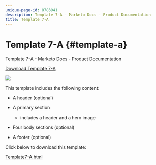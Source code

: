 ```yaml
---
unique-page-id: 8783941
description: Template 7-A - Marketo Docs - Product Documentation
title: Template 7-A
---
```


# Template 7-A {#template-a}

Template 7-A - Marketo Docs - Product Documentation

[Download Template 7-A](http://docs.marketo.com/download/attachments/8783941/template-7a.html?version=1&modificationdate=1437693282000&api=v2)

![](assets/image2015-7-29-14-3a22-3a54.png)

This template includes the following content:

* A header (optional)
* A primary section

    * includes a header and a hero image

* Four body sections (optional)
* A footer (optional)

Click below to download this template:

[Template7-A.html](http://docs.marketo.com/download/attachments/8783941/template-7a.html?version=1&modificationdate=1437693282000&api=v2)
